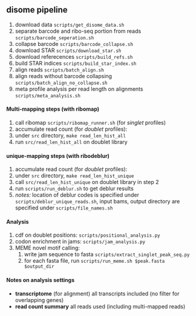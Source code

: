 disome pipeline
------

1. download data `scripts/get_disome_data.sh`
2. separate barcode and ribo-seq portion from reads `scripts/barcode_seperation.sh`
3. collapse barcode `scripts/barcode_collapse.sh`
4. download STAR `scripts/download_star.sh`
5. download referecences `scripts/build_refs.sh`
6. build STAR indices `scripts/build_star_index.sh`
7. align reads `scripts/batch_align.sh`
8. align reads without barcode collapsing `scripts/batch_align_no_collapse.sh`
9. meta profile analysis per read length on alignments `scripts/meta_analysis.sh`

#### Multi-mapping steps (with ribomap)
1. call ribomap `scripts/ribomap_runner.sh` (for _singlet_ profiles)
2. accumulate read count (for _doublet_ profiles):
  1. under `src` directory, `make read_len_hist_all`
  2. run `src/read_len_hist_all` on doublet library

#### unique-mapping steps (with ribodeblur)
1. accumulate read count (for _doublet_ profiles):
  1. under `src` directory, `make read_len_hist_unique`
  2. call `src/read_len_hist_unique` on doublet library in step 2
2. run `scripts/run_deblur.sh` to get deblur results
3. _notes:_ location of deblur codes is specified under `scripts/deblur_unique_reads.sh`, input bams, output directory are specified under `scripts/file_names.sh`

#### Analysis
1. cdf on doublet positions: `scripts/positional_analysis.py`
2. codon enrichment in jams: `scripts/jam_analysis.py`
3. MEME novel motif calling:
   1. write jam sequence to fasta `scripts/extract_singlet_peak_seq.py`
   2. for each fasta file, run `scripts/run_meme.sh $peak.fasta $output_dir`

#### Notes on analysis settings
* __transcriptome__ (for alignment) all transcripts included (no filter for overlapping genes)
* __read count summary__ all reads used (including multi-mapped reads)